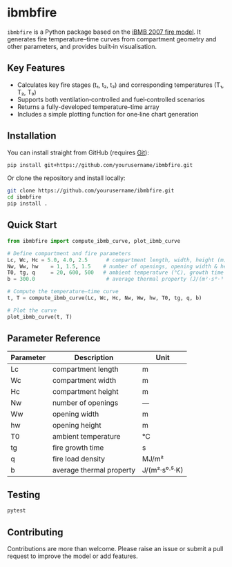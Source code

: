# ibmbfire

`ibmbfire` is a Python package based on the [iBMB 2007 fire model](https://www.sciencedirect.com/science/article/pii/S0379711206000993). It generates fire temperature–time curves from compartment geometry and other parameters, and provides built‑in visualisation.

## Key Features

- Calculates key fire stages (t₁, t₂, t₃) and corresponding temperatures (T₁, T₂, T₃)
- Supports both ventilation‑controlled and fuel‑controlled scenarios
- Returns a fully-developed temperature–time array
- Includes a simple plotting function for one‑line chart generation

## Installation

You can install straight from GitHub (requires [Git](https://git-scm.com/)):

```bash
pip install git+https://github.com/yourusername/ibmbfire.git
```
Or clone the repository and install locally:

```bash
git clone https://github.com/yourusername/ibmbfire.git
cd ibmbfire
pip install .
```

## Quick Start
```python
from ibmbfire import compute_ibmb_curve, plot_ibmb_curve

# Define compartment and fire parameters
Lc, Wc, Hc = 5.0, 4.0, 2.5      # compartment length, width, height (m)
Nw, Ww, hw    = 1, 1.5, 1.5    # number of openings, opening width & height (m)
T0, tg, q     = 20, 600, 500   # ambient temperature (°C), growth time (s), fire load density (MJ/m²)
b = 300.0                       # average thermal property (J/(m²·s⁰·⁵·K))

# Compute the temperature–time curve
t, T = compute_ibmb_curve(Lc, Wc, Hc, Nw, Ww, hw, T0, tg, q, b)

# Plot the curve
plot_ibmb_curve(t, T)
```

## Parameter Reference
| Parameter | Description              | Unit          |
| --------- | ------------------------ | ------------- |
| Lc        | compartment length       | m             |
| Wc        | compartment width        | m             |
| Hc        | compartment height       | m             |
| Nw        | number of openings       | —             |
| Ww        | opening width            | m             |
| hw        | opening height           | m             |
| T0        | ambient temperature      | °C            |
| tg        | fire growth time         | s             |
| q         | fire load density        | MJ/m²         |
| b         | average thermal property | J/(m²·s⁰·⁵·K) |

## Testing
``` bash
pytest
```

## Contributing
Contributions are more than welcome. Please raise an issue or submit a pull request to improve the model or add features.
